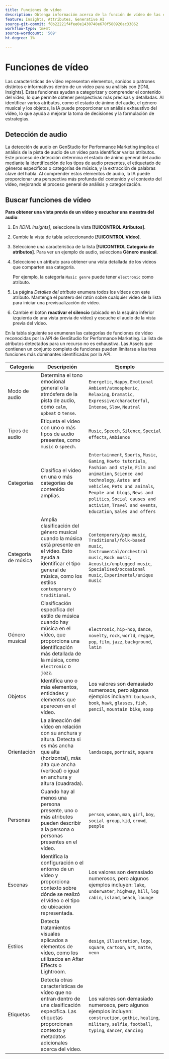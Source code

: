 ```yaml
---
title: Funciones de vídeo
description: Obtenga información acerca de la función de vídeo de las categorías de atributos utilizadas en GenStudio for Performance Marketing.
feature: Insights, Attributes, Generative AI
source-git-commit: f8b22221f4fee0e1430740e670f580926ac33862
workflow-type: tm+mt
source-wordcount: '569'
ht-degree: 1%

---
```


# Funciones de vídeo

Las características de vídeo representan elementos, sonidos o patrones distintos e informativos dentro de un vídeo para su análisis con [!DNL Insights]. Estas funciones ayudan a categorizar y comprender el contenido del vídeo, lo que permite obtener perspectivas más precisas y detalladas. Al identificar varios atributos, como el estado de ánimo del audio, el género musical y los objetos, la IA puede proporcionar un análisis exhaustivo del vídeo, lo que ayuda a mejorar la toma de decisiones y la formulación de estrategias.

## Detección de audio

La detección de audio en GenStudio for Performance Marketing implica el análisis de la pista de audio de un vídeo para identificar varios atributos. Este proceso de detección determina el estado de ánimo general del audio mediante la identificación de los tipos de audio presentes, el etiquetado de géneros específicos o categorías de música, y la extracción de palabras clave del habla. Al comprender estos elementos de audio, la IA puede proporcionar una perspectiva más profunda del contenido y el contexto del vídeo, mejorando el proceso general de análisis y categorización.

## Buscar funciones de vídeo

**Para obtener una vista previa de un vídeo y escuchar una muestra del audio**:

1. En _[!DNL Insights]_, seleccione la vista **[!UICONTROL Atributos]**.

1. Cambie la vista de tabla seleccionando **[!UICONTROL Vídeo]**.

1. Seleccione una característica de la lista **[!UICONTROL Categoría de atributos]**. Para ver un ejemplo de audio, selecciona **Género musical**.

1. Seleccione un atributo para obtener una vista detallada de los vídeos que comparten esa categoría.

   Por ejemplo, la categoría `Music genre` puede tener `electronic` como atributo.

1. La página _Detalles del atributo_ enumera todos los vídeos con este atributo. Mantenga el puntero del ratón sobre cualquier vídeo de la lista para iniciar una previsualización de vídeo.

1. Cambie el botón **reactivar el silencio** (ubicado en la esquina inferior izquierda de una vista previa de vídeo) y escuche el audio de la vista previa del vídeo.

En la tabla siguiente se enumeran las categorías de funciones de vídeo reconocidas por la API de GenStudio for Performance Marketing. La lista de atributos detectados para un recurso no es exhaustiva. Las Assets que contienen un conjunto completo de funciones pueden limitarse a las tres funciones más dominantes identificadas por la API.

<!-- For the writer: turn off word wrap to work with these tables. Option + Z -->

| Categoría | Descripción | Ejemplo |
| ------------------- | ------------------------------------------------------------------------------------------------------------ | --------------------------------------------------------------------------------------- |
| Modo de audio | Determina el tono emocional general o la atmósfera de la pista de audio, como `calm`, `upbeat` o `tense`. | `Energetic`, `Happy`, `Emotional Ambient/atmospheric`, `Relaxing`, `Dramatic`, `Expressive/characterful`, `Intense`, `Slow`, `Neutral` |
| Tipos de audio | Etiqueta el vídeo con uno o más tipos de audio presentes, como `music` o `speech`. | `Music`, `Speech`, `Silence`, `Special effects`, `Ambience` |
| Categorías | Clasifica el vídeo en una o más categorías de contenido amplias. | `Entertainment`, `Sports`, `Music`, `Gaming`, `Howto tutorials`, `Fashion and style`, `Film and animation`, `Science and technology`, `Autos and vehicles`, `Pets and animals`, `People and blogs`, `News and politics`, `Social causes and activism`, `Travel and events`, `Education`, `Sales and offers` |
| Categoría de música | Amplia clasificación del género musical cuando la música está presente en el vídeo. Esto ayuda a identificar el tipo general de música, como los estilos `contemporary` o `traditional`. | `Contemporary/pop music`, `Traditional/folk-based music`, `Instrumental/orchestral music`, `Rock music`, `Acoustic/unplugged music`, `Specialised/occasional music`, `Experimental/unique music` |
| Género musical | Clasificación específica del estilo de música cuando hay música en el vídeo, que proporciona una identificación más detallada de la música, como `electronic` o `jazz`. | `electronic`, `hip-hop`, `dance`, `novelty`, `rock`, `world`, `reggae`, `pop`, `film`, `jazz`, `background`, `latin` |
| Objetos | Identifica uno o más elementos, entidades y elementos que aparecen en el vídeo. | Los valores son demasiado numerosos, pero algunos ejemplos incluyen: `backpack`, `book`, `hawk`, `glasses`, `fish`, `pencil`, `mountain bike`, `soap` |
| Orientación | La alineación del vídeo en relación con su anchura y altura. Detecta si es más ancha que alta (horizontal), más alta que ancha (vertical) o igual en anchura y altura (cuadrada). | `landscape`, `portrait`, `square` |
| Personas | Cuando hay al menos una persona presente, uno o más atributos pueden describir a la persona o personas presentes en el vídeo. | `person`, `woman`, `man`, `girl`, `boy`, `social group`, `kid`, `crowd`, `people` |
| Escenas | Identifica la configuración o el entorno de un vídeo y proporciona contexto sobre dónde se realizó el vídeo o el tipo de ubicación representada. | Los valores son demasiado numerosos, pero algunos ejemplos incluyen: `lake`, `underwater`, `highway`, `hill`, `log cabin`, `island`, `beach`, `lounge` |
| Estilos | Detecta tratamientos visuales aplicados a elementos de vídeo, como los utilizados en After Effects o Lightroom. | `design`, `illustration`, `logo`, `square`, `cartoon`, `art`, `matte`, `neon` |
| Etiquetas | Detecta otras características de vídeo que no entran dentro de una clasificación específica. Las etiquetas proporcionan contexto y metadatos adicionales acerca del vídeo. | Los valores son demasiado numerosos, pero algunos ejemplos incluyen: `construction`, `gothic`, `healing`, `military`, `selfie`, `football`, `typing`, `dancer`, `dancing` |
